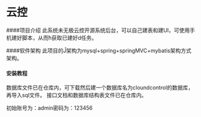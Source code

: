 # 云控

####项目介绍
此系统未无极云控开源系统后台，可以自己建表和建UI，可使用手机建好脚本，从而ħ获取已建好d任务。

####软件架构
此项目的Ĵ架构为mysql+spring+springMVC+mybatis架构方式架构。

#### 安装教程
数据库文件已在仓库内，可下载然后建一个数据库名为cloundcontrol的数据库，再导入sql文件。
接口文档和数据库结构表文件已在仓库内。

初始账号为：admin密码为：123456
